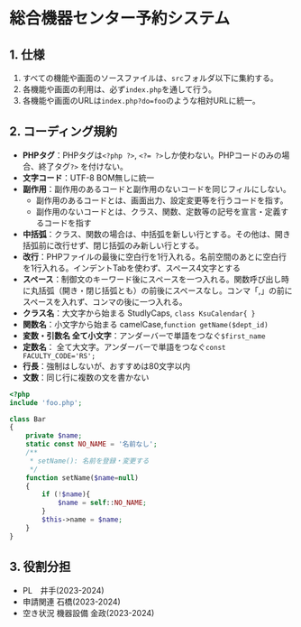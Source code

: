 # 総合機器センター予約システム
## 1. 仕様
 1. すべての機能や画面のソースファイルは、`src`フォルダ以下に集約する。
 2. 各機能や画面の利用は、必ず`index.php`を通して行う。
 3. 各機能や画面のURLは`index.php?do=foo`のような相対URLに統一。

## 2. コーディング規約
- **PHPタグ**：PHPタグは`<?php ?>`, `<?= ?>`しか使わない。PHPコードのみの場合、終了タグ`?>` を付けない。
- **文字コード**：UTF-8 BOM無しに統一
- **副作用**：副作用のあるコードと副作用のないコードを同じフィルにしない。
  - 副作用のあるコードとは、画面出力、設定変更等を行うコードを指す。
  - 副作用のないコードとは、クラス、関数、定数等の記号を宣言・定義するコードを指す
- **中括弧**：クラス、関数の場合は、中括弧を新しい行とする。その他は、開き括弧前に改行せず、閉じ括弧のみ新しい行とする。
- **改行**：PHPファイルの最後に空白行を1行入れる。名前空間のあとに空白行を1行入れる。インデントTabを使わず、スペース4文字とする
- **スペース**：制御文のキーワード後にスペースを一つ入れる。関数呼び出し時に丸括弧（開き・閉じ括弧とも）の前後にスペースなし。コンマ「,」の前にスペースを入れず、コンマの後に一つ入れる。
- **クラス名**：大文字から始まる StudlyCaps, `class KsuCalendar{ }`
- **関数名**：小文字から始まる camelCase,`function getName($dept_id)`
- **変数・引数名 全て小文字**：アンダーバーで単語をつなぐ`$first_name`
- **定数名**： 全て大文字。アンダーバーで単語をつなぐ`const FACULTY_CODE='RS';`
- **行長**：強制はしないが、おすすめは80文字以内 
- **文数**：同じ行に複数の文を書かない
```php
<?php
include 'foo.php';

class Bar
{
    private $name;
    static const NO_NAME = '名前なし';
    /**
     * setName(): 名前を登録・変更する
     */
    function setName($name=null)
    {
        if (!$name){
            $name = self::NO_NAME;
        }
        $this->name = $name;
    }
}
```
## 3. 役割分担
- PL　井手(2023-2024)
- 申請関連 石橋(2023-2024)
- 空き状況 機器設備 金政(2023-2024)

